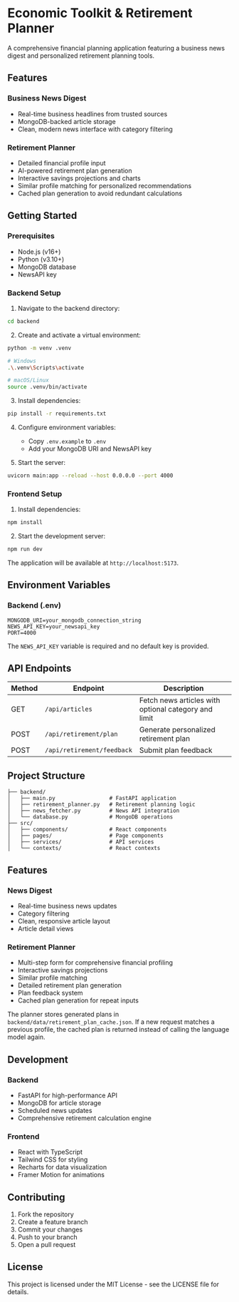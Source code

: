 # Economic Toolkit & Retirement Planner

A comprehensive financial planning application featuring a business news digest and personalized retirement planning tools.

## Features

### Business News Digest
- Real-time business headlines from trusted sources
- MongoDB-backed article storage
- Clean, modern news interface with category filtering

### Retirement Planner
- Detailed financial profile input
- AI-powered retirement plan generation
- Interactive savings projections and charts
- Similar profile matching for personalized recommendations
- Cached plan generation to avoid redundant calculations

## Getting Started

### Prerequisites
- Node.js (v16+)
- Python (v3.10+)
- MongoDB database
- NewsAPI key

### Backend Setup

1. Navigate to the backend directory:
```bash
cd backend
```

2. Create and activate a virtual environment:
```bash
python -m venv .venv

# Windows
.\.venv\Scripts\activate

# macOS/Linux
source .venv/bin/activate
```

3. Install dependencies:
```bash
pip install -r requirements.txt
```

4. Configure environment variables:
   - Copy `.env.example` to `.env`
   - Add your MongoDB URI and NewsAPI key

5. Start the server:
```bash
uvicorn main:app --reload --host 0.0.0.0 --port 4000
```

### Frontend Setup

1. Install dependencies:
```bash
npm install
```

2. Start the development server:
```bash
npm run dev
```

The application will be available at `http://localhost:5173`.

## Environment Variables

### Backend (.env)
```
MONGODB_URI=your_mongodb_connection_string
NEWS_API_KEY=your_newsapi_key
PORT=4000
```
The `NEWS_API_KEY` variable is required and no default key is provided.

## API Endpoints

| Method | Endpoint | Description |
|--------|----------|-------------|
| GET | `/api/articles` | Fetch news articles with optional category and limit |
| POST | `/api/retirement/plan` | Generate personalized retirement plan |
| POST | `/api/retirement/feedback` | Submit plan feedback |

## Project Structure
```
├── backend/
│   ├── main.py                 # FastAPI application
│   ├── retirement_planner.py   # Retirement planning logic
│   ├── news_fetcher.py         # News API integration
│   └── database.py             # MongoDB operations
├── src/
│   ├── components/             # React components
│   ├── pages/                  # Page components
│   ├── services/               # API services
│   └── contexts/               # React contexts
```

## Features

### News Digest
- Real-time business news updates
- Category filtering
- Clean, responsive article layout
- Article detail views

### Retirement Planner
- Multi-step form for comprehensive financial profiling
- Interactive savings projections
- Similar profile matching
- Detailed retirement plan generation
- Plan feedback system
- Cached plan generation for repeat inputs

The planner stores generated plans in `backend/data/retirement_plan_cache.json`.
If a new request matches a previous profile, the cached plan is returned instead
of calling the language model again.

## Development

### Backend
- FastAPI for high-performance API
- MongoDB for article storage
- Scheduled news updates
- Comprehensive retirement calculation engine

### Frontend
- React with TypeScript
- Tailwind CSS for styling
- Recharts for data visualization
- Framer Motion for animations

## Contributing

1. Fork the repository
2. Create a feature branch
3. Commit your changes
4. Push to your branch
5. Open a pull request

## License

This project is licensed under the MIT License - see the LICENSE file for details.